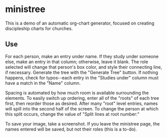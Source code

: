 # ministree
This is a demo of an automatic org-chart generator, focused on creating discipleship charts for churches.

## Use
For each person, make an entry under name. If they study under someone else, make an entry in that column; otherwise, leave it blank.
The role selected will change that person's box color, and style their connecting line, if necessary.
Generate the tree with the "Generate Tree" button. If nothing happens, check for typos--each entry in the "Studies under" column must have a match in the "Name" column.

Spacing is automated by how much room is available surrounding the elements. To easily switch up ordering, enter all of the "roots" of each tree first, then reorder those as desired.
After many "root" level entries, names will spill into the second half of the screen. To change the person at which this split occurs, change the value of "Split lines at root number:"

To save your image, take a screenshot. If you leave the ministree page, the names entered will be saved, but not their roles (this is a to-do).
